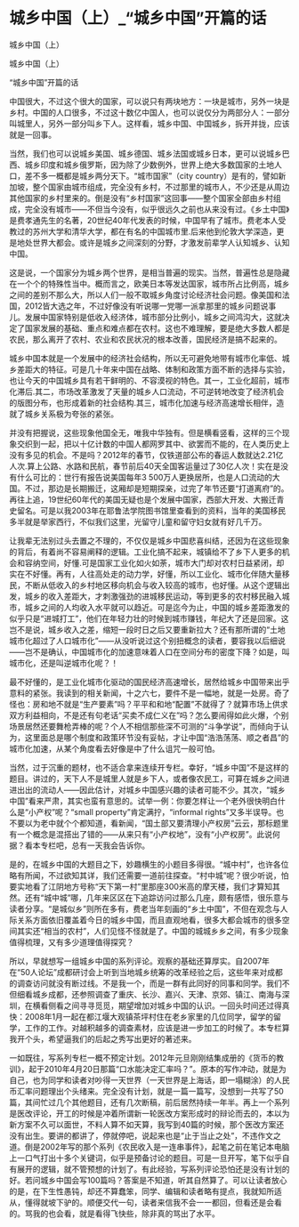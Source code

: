 # 城乡中国（上）_“城乡中国”开篇的话

城乡中国（上）

城乡中国（上）

“城乡中国”开篇的话

中国很大，不过这个很大的国家，可以说只有两块地方：一块是城市，另外一块是乡村。中国的人口很多，不过这十数亿中国人，也可以说仅分为两部分人：一部分叫城里人，另外一部分叫乡下人。这样看，城乡中国、中国城乡，拆开并拢，应该就是一回事。

当然，我们也可以说城乡美国、城乡德国、城乡法国或城乡日本，更可以说城乡巴西、城乡印度和城乡俄罗斯，因为除了少数例外，世界上绝大多数国家的土地人口，差不多一概都是城乡两分天下。“城市国家”（city country）是有的，譬如新加坡，整个国家由城市组成，完全没有乡村，不过那里的城市人，不少还是从周边其他国家的乡村里来的。倒是没有“乡村国家”这回事——整个国家全部由乡村组成，完全没有城市——不但当今没有，似乎很远久之前也从来没有过。《乡土中国》是费孝通先生的名著，20世纪40年代发表的时候，中国早有了城市。费老本人受教过的苏州大学和清华大学，都在有名的中国城市里.后来他到伦敦大学深造，更是地处世界大都会。或许是城乡之间深刻的分野，才激发前辈学人认知城乡、认知中国。

这是说，一个国家分为城乡两个世界，是相当普遍的现实。当然，普遍性总是隐藏在一个个的特殊性当中。概而言之，欧美日本等发达国家，城市所占比例高，城乡之间的差别不那么大，所以人们一般不取城乡角度讨论经济社会问题。像美国和法国，2012皆大选之年，不过好像没有听说哪一党哪一派拿那里的城乡问题说事儿。发展中国家特别是低收入经济体，城市部分比例小，城乡之间鸿沟大，这就决定了国家发展的基础、重点和难点都在农村。这也不难理解，要是绝大多数人都是农民，那么离开了农村、农业和农民状况的根本改善，国民经济是搞不起来的。

城乡中国本就是一个发展中的经济社会结构，所以无可避免地带有城市化率低、城乡差距大的特征。可是几十年来中国在战略、体制和政策方面不断的选择与实验，也让今天的中国城乡具有若干鲜明的、不容漠视的特色。其一，工业化超前，城市化滞后.其二，市场改革激发了天量的城乡人口流动，不可逆转地改变了经济机会的版图分布，也形成着新的社会结构.其三，城市化加速与经济高速增长相伴，造就了城乡关系极为夸张的紧张。

并没有把握说，这些现象他国全无，唯我中华独有。但是横看竖看，这样的三个现象交织到一起，把以十亿计数的中国人都网罗其中、欲罢而不能的，在人类历史上没有多见的机会。不是吗？2012年的春节，仅铁道部公布的春运人数就达2.21亿人次.算上公路、水路和民航，春节前后40天全国客运量过了30亿人次！实在是没有什么可比的：世行有报告说美国每年3 500万人更换居所，也是人口流动的大国。不过，那边是长期搬迁，这厢却是短期探亲，过完了年节还要“打道离府”的。再往上追，19世纪60年代的美国无疑也是个发展中国家，西部大开发、大搬迁青史留名。可是以我2003年在耶鲁法学院图书馆里查看到的资料，当年的美国移民多半就是举家西行，不似我们这里，光留守儿童和留守妇女就有好几千万。

让我辈无法别过头去置之不理的，不仅仅是城乡中国悲喜纠结，还因为在这些现象的背后，有着尚不容易阐释的逻辑。工业化搞不起来，城镇给不了乡下人更多的机会和容纳空间，好懂.可是国家工业化如火如荼，城市大门却对农村日益紧闭，却实在不好懂。再有，人往高处走的动力学，好懂，所以工业化、城市化伴随大量移民，不断从低收入的乡村地区移向机会与收入较高的城市，也好懂。从这个逻辑出发，城乡的收入差距大，才刺激强劲的进城移民运动，等到更多的农村移民融入城市，城乡之间的人均收入水平就可以趋近。可是迄今为止，中国的城乡差距激发的似乎只是“进城打工”，他们在年轻力壮的时候到城市赚钱，年纪大了还是回家。这岂不是说，城乡收入之差，缩短一段时日之后又要重新拉大？还有那所谓的“土地城市化超过了人口城市化”——从没听说过这个别扭概念的读者，要容我以后细说——岂不是确认，中国城市化的加速意味着人口在空间分布的密度下降？如是，叫城市化，还是叫逆城市化呢？！

最不好懂的，是工业化城市化驱动的国民经济高速增长，居然给城乡中国带来出乎意料的紧张。我读到的相关新闻，十之六七，要件不是一幅地，就是一处房。奇了怪也：房和地不就是“生产要素”吗？平平和和地“配置”不就得了？就算市场上供求双方利益相向，不是还有句老话“买卖不成仁义在”吗？怎么要闹得如此火爆，个别场景居然还要舞枪弄棒的呢？个人不相信那些深不可测的“斗争学说”，而倾向于认为，这里面总是哪个制度和政策环节没有妥帖，才让中国“浩浩荡荡、顺之者昌”的城市化加速，从某个角度看去好像是中了什么诅咒一般可怕。

当然，过于沉重的题材，也不适合拿来连续开专栏。幸好，“城乡中国”不是这样的题目。讲过的，天下人不是城里人就是乡下人，或者像农民工，可算在城乡之间进进出出的流动人——因此估计，对城乡中国感兴趣的读者可能不少。其次，“城乡中国”看来严肃，其实也蛮有意思的。试举一例：你要怎样让一个老外很快明白什么是“小产权”呢？“small property”肯定满拧，“informal rights”又多半误导。也不要以为老中就个个都知道，看新闻，“国土部又要清理小产权房”云云，那标题里有一个概念是混搭出了错的——从来只有“小产权地”，没有“小产权房”。此说何据？看本专栏吧，总有一天我会告诉你。

是的，在城乡中国的大题目之下，妙趣横生的小题目多得很。“城中村”，也许各位略有所闻，不过欲知其详，我们还需要一道前往探查。“村中城”呢？很少听说，怕要实地看了江阴地方号称“天下第一村”里那座300米高的摩天楼，我们才算知其然。还有“城中城”哪，几年来区区在下追踪访问过那么几座，颇有感悟，很乐意与读者分享。“是城似乡”则所在多有，费老当年刻画的“乡土中国”，不但在观念与人际关系方面依旧覆盖着今日的城乡中国，而且直观地看，很多大都会城市的很多空间其实还“相当的农村”，人们见怪不怪就是了。中国的城城乡乡之间，有多少现象值得梳理，又有多少道理值得探究？

所以，早就想写一组城乡中国的系列评论。观察的基础还算厚实。自2007年在“50人论坛”成都研讨会上听到当地城乡统筹的改革经验之后，这些年来对成都的调查访问就没有断过线。不是我一个，而是一群有此同好的同事和同学。我们不但细看城乡成都，还参照调查了重庆、长沙、嘉兴、天津、京郊、镇江、南海与深圳，在横看侧看之间寻寻觅觅，期望增加对城乡中国的认识。一回头时间还过得真快：2008年1月一起在都江堰大观镇茶坪村住在老乡家里的几位同学，留学的留学，工作的工作。对越积越多的调查素材，应该是进一步加工的时候了。本专栏算我开个头，希望逼我们的后起之秀写出更好的著述来。

一如既往，写系列专栏一概不预定计划。2012年元旦刚刚结集成册的《货币的教训》，起于2010年4月20日那篇“口水能决定汇率吗？”。原本的写作冲动，就是为自己，也为同学和读者对吵得一天世界（一天世界是上海话，即一塌糊涂）的人民币汇率问题理出个头绪来。完全没有计划，就是一篇一篇写，没想到一共写了50篇，其间忙过几个其他题目，还有几次断稿，前后居然持续一年半。再上一个系列是医改评论，开工的时候是冲着所谓新一轮医改方案形成时的辩论而去的，本以为新方案不久可以面世，不料人算不如天算，我写到40篇的时候，那个医改方案还没有出生。要讲的都讲了，停就停吧，说起来也是“止于当止之处”，不违作文之道。倒是2002年写的那个系列《农民收入是一连串事件》，起笔之前在笔记本电脑上一口气打出十多个关键词，似乎是预备讨论的题目。可是一旦开写，笔下似乎自有展开的逻辑，就不管预想的计划了。有此经验，写系列评论恐怕还是没有计划的好。若问城乡中国会写100篇吗？答案是不知道，听其自然算了。可以让读者放心的是，在下生性愚钝，却还不算蠢笨，同学、编辑和读者略有提点，我就知所适从，懂得就坡下驴的。顺便交代一句，读者来信我不会一一都回，但看还是会看的。骂我的也会看，就是看得飞快些，除非真的骂出了水平。